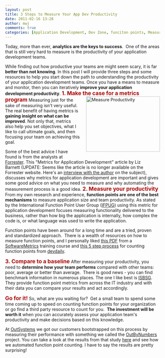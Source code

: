 ```yaml
---
layout: post
title: 3 Steps to Measure Your App Dev Productivity
date: 2011-02-16 13:28
author: mwj
comments: true
categories: [Application Development, Dev Zone, funciton points, Measuring Success, OutByNumbers, productivity]
---
```

Today, more than ever, <b>analytics are the keys to success</b>.  One of the areas that is still very hard to measure is the productivity of your application development teams.

While finding out how productive your teams are might seem scary, it is far <b>better than not knowing</b>. In this post I will provide three steps and some resources to help you start down the path to understanding the productivity of your application development teams. Once you have a means to measure and monitor, then you can iteratively <b>improve your application development productivity</b>.<!--more-->
<b>
</b><b><span style="font-size: 1.25em; color: #ab0404;">1. Make the case for a metrics program</span></b>
<img class="mt-image-right" style="float: right; margin: 0pt 0pt 20px 20px;" alt="Measure Productivity" src="https://www.outsystems.com/blog/wp-content/uploads/2011/02/measure-productivity2.jpg" width="240" height="180" />Measuring just for the sake of measuring isn't very useful. The real benefit of having metrics is <b>gaining insight on what can be improved</b>. Not only that, metrics also help you set objectives, what I like to call ultimate goals, and then focusing your team on achieving this goal.

Some of the best advice I have found is from the analysts at <a href="http://www.forrester.com/">Forrester</a>. This "Metrics for Application Development" article by Liz Barnett (UPDATE: Seems like the article is no longer available on the Forrester website. Here's an <a href="http://www.informationweek.com/better-metrics-for-application-developme/160901305">interview with the author</a> on the subject), discusses why metrics for application development are important and gives some good advice on what you need to measure and why automating the measurement process is a good idea.
<b>
<span style="font-size: 1.25em; color: #ab0404;">2. Measure your productivity</span></b>
From my own research and experience, <b>function points are one of the best mechanisms</b> to measure application size and team productivity. As stated by the International Function Point User Group (<a href="http://www.ifpug.org/">IFPUG</a>) using this metric for application development focuses measuring functionality delivered to the business, rather than how big the application is internally, how complex the code is, or what language was used to write the application.

Function points have been around for a long time and are a tried, proven and standardized approach.  There is a wealth of resources on how to measure function points, and I personally liked <a href="http://www.softwaremetrics.com/Function%20Point%20Training%20Booklet%20New.pdf">this PDF</a> from a <a href="http://www.softwaremetrics.com/">SoftwareMetrics</a> training course and <a href="http://www.devdaily.com/FunctionPoints/FunctionPoints.shtml">this 5 step process</a> for counting function points from <a href="http://www.devdaily.com/">devdaily</a>.

<span style="font-size: 1.25em; color: #ab0404;"><b>3. Compare to a baseline</b></span>
After measuring your productivity, you need to <b>determine how your team performs</b> compared with other teams: poor, average or better than average.  There is good news - you can find benchmark information in numerous places. The one I like best is <a href="http://www.isbsg.org/">ISBSG</a>.  They provide function point metrics from across the IT industry and with their data you can compare your results and act accordingly.

<span style="font-size: 1.25em; color: #ab0404;"><b>Go for it!</b></span>
So, what are you waiting for?  Get a small team to spend some time coming up to speed on counting function points for your organization or go find a third party resource to count for you.  <b>The investment will be worth it</b> when you can accurately assess your application team's productivity and make decisions based on this knowledge.

At <a href="http://www.outsystems.com/">OutSystems</a> we got our customers bootstrapped on this process by measuring their performance with something we called the <a href="http://www.outsystems.com/company/news/2010/outbynumbers-agile-platform-efficiency/">OutByNumbers</a> project. You can take a look at the results from that study <a href="http://www.outsystems.com/company/news/2010/outbynumbers-agile-platform-efficiency/">here</a> and see how we automated function point counting. I have to say the results are pretty surprising!
<div align="left"></div>
